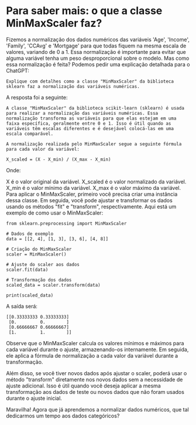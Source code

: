 # Para saber mais: o que a classe MinMaxScaler faz?

Fizemos a normalização dos dados numéricos das variáveis 'Age', 'Income', 'Family', 'CCAvg' e 'Mortgage' para que todas fiquem na mesma escala de valores, variando de 0 a 1.
Essa normalização é importante para evitar que alguma variável tenha um peso desproporcional sobre o modelo. Mas como essa normalização é feita? Podemos pedir uma explicação detalhada para o ChatGPT:
```
Explique com detalhes como a classe "MinMaxScaler" da biblioteca sklearn faz a normalização das variáveis numéricas.
```
A resposta foi a seguinte:
```
A classe "MinMaxScaler" da biblioteca scikit-learn (sklearn) é usada para realizar a normalização das variáveis numéricas. Essa normalização transforma as variáveis para que elas estejam em uma faixa específica, geralmente entre 0 e 1. Isso é útil quando as variáveis têm escalas diferentes e é desejável colocá-las em uma escala comparável.

A normalização realizada pelo MinMaxScaler segue a seguinte fórmula para cada valor da variável:

X_scaled = (X - X_min) / (X_max - X_min)
```
Onde:

X é o valor original da variável.
X_scaled é o valor normalizado da variável.
X_min é o valor mínimo da variável.
X_max é o valor máximo da variável. Para aplicar o MinMaxScaler, primeiro você precisa criar uma instância dessa classe. Em seguida, você pode ajustar e transformar os dados usando os métodos "fit" e "transform", respectivamente.
Aqui está um exemplo de como usar o MinMaxScaler:
```
from sklearn.preprocessing import MinMaxScaler

# Dados de exemplo
data = [[2, 4], [1, 3], [3, 6], [4, 8]]

# Criação do MinMaxScaler
scaler = MinMaxScaler()

# Ajuste do scaler aos dados
scaler.fit(data)

# Transformação dos dados
scaled_data = scaler.transform(data)

print(scaled_data)
```
A saída será:
```
[[0.33333333 0.33333333]
 [0.         0.        ]
 [0.66666667 0.66666667]
 [1.         1.        ]]
```

Observe que o MinMaxScaler calcula os valores mínimos e máximos para cada variável durante o ajuste, armazenando-os internamente. Em seguida, ele aplica a fórmula de normalização a cada valor da variável durante a transformação.

Além disso, se você tiver novos dados após ajustar o scaler, poderá usar o método "transform" diretamente nos novos dados sem a necessidade de ajuste adicional. Isso é útil quando você deseja aplicar a mesma transformação aos dados de teste ou novos dados que não foram usados durante o ajuste inicial.

Maravilha! Agora que já aprendemos a normalizar dados numéricos, que tal dedicarmos um tempo aos dados categóricos?